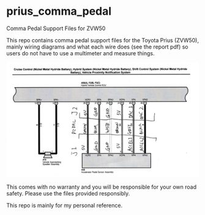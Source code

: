 # prius_comma_pedal
 Comma Pedal Support Files for ZVW50

This repo contains comma pedal support files for the Toyota Prius (ZVW50), mainly wiring diagrams and what each wire does (see the report pdf) so users do not have to use a multimeter and measure things.

![Wiring Diagram](annotated_wiring_diagram.jpg)

This comes with no warranty and you will be responsible for your own road safety. Please use the files provided responsibly.

This repo is mainly for my personal reference.
